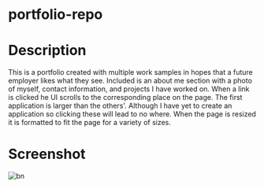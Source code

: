 # portfolio-repo
# Description
This is a portfolio created with multiple work samples in hopes that a future employer likes what they see.
Included is an about me section with a photo of myself, contact information, and projects I  have worked on.
When a link is clicked he UI scrolls to the corresponding place on the page. The first application is larger than the others'.
Although I have yet to create an application so clicking these will lead to no where. When the page is resized 
it is formatted to fit the page for a variety of sizes.

# Screenshot
![bn](https://github.com/Goobergreve09/portfolio-repo/assets/143923830/0c2cfad2-2173-4856-be0f-63d602a34aa0)
